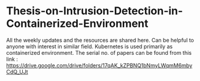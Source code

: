 # Thesis-on-Intrusion-Detection-in-Containerized-Environment
All the weekly updates and the resources are shared here. Can be helpful to anyone with interest in similar field. 
Kubernetes is used primarily as containerized environment. 
The serial no. of papers can be found from this link : https://drive.google.com/drive/folders/17qAK_kZPBNQ1bNmyLWqmM6mbyCdQ_UJt

